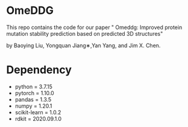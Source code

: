 # OmeDDG

This repo contains the code for our paper " Omeddg: Improved protein mutation stability prediction based on predicted 3D structures"

by Baoying Liu, Yongquan Jiang∗,Yan Yang, and Jim X. Chen.

# Dependency

* python = 3.7.15
* pytorch = 1.10.0
* pandas = 1.3.5
* numpy = 1.20.1
* scikit-learn = 1.0.2
* rdkit = 2020.09.1.0
